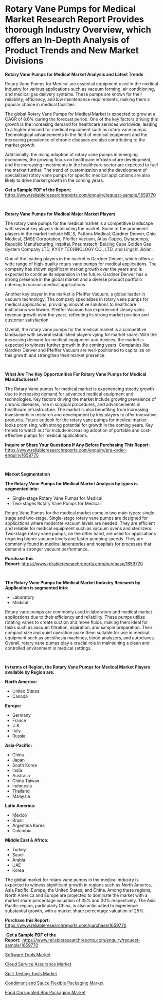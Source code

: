 <p><h1>Rotary Vane Pumps for Medical Market Research Report Provides thorough Industry Overview, which offers an In-Depth Analysis of Product Trends and New Market Divisions</h1></p><p><strong>Rotary Vane Pumps for Medical Market Analysis and Latest Trends</strong></p>
<p><p>Rotary Vane Pumps for Medical are essential equipment used in the medical industry for various applications such as vacuum forming, air conditioning, and medical gas delivery systems. These pumps are known for their reliability, efficiency, and low maintenance requirements, making them a popular choice in medical facilities.</p><p>The global Rotary Vane Pumps for Medical Market is expected to grow at a CAGR of 8.6% during the forecast period. One of the key factors driving this growth is the increasing demand for healthcare services worldwide, leading to a higher demand for medical equipment such as rotary vane pumps. Technological advancements in the field of medical equipment and the increasing prevalence of chronic diseases are also contributing to the market growth.</p><p>Additionally, the rising adoption of rotary vane pumps in emerging economies, the growing focus on healthcare infrastructure development, and the increasing investments in the healthcare sector are expected to fuel the market further. The trend of customization and the development of specialized rotary vane pumps for specific medical applications are also likely to drive market growth in the coming years.</p></p>
<p><strong>Get a Sample PDF of the Report:&nbsp;</strong> <a href="https://www.reliableresearchreports.com/enquiry/request-sample/1659770">https://www.reliableresearchreports.com/enquiry/request-sample/1659770</a></p>
<p>&nbsp;</p>
<p><strong>Rotary Vane Pumps for Medical Major Market Players</strong></p>
<p><p>The rotary vane pumps for the medical market is a competitive landscape with several key players dominating the market. Some of the prominent players in the market include MIL'S, Pattons Medical, Gardner Denver, Ohio Medical, EMSE Corporation, Pfeiffer Vacuum, Atlas Copco, Dynapumps, Republic Manufacturing, Inspital, Pneumatech, BeiJing Cape Golden Gas System Company LTD, KYKY TECHNOLOGY CO., LTD, and Lingchi Jidian.</p><p>One of the leading players in the market is Gardner Denver, which offers a wide range of high-quality rotary vane pumps for medical applications. The company has shown significant market growth over the years and is expected to continue its expansion in the future. Gardner Denver has a strong presence in the global market and a diverse product portfolio catering to various medical applications.</p><p>Another key player in the market is Pfeiffer Vacuum, a global leader in vacuum technology. The company specializes in rotary vane pumps for medical applications, providing innovative solutions to healthcare institutions worldwide. Pfeiffer Vacuum has experienced steady sales revenue growth over the years, reflecting its strong market position and customer satisfaction.</p><p>Overall, the rotary vane pumps for the medical market is a competitive landscape with several established players vying for market share. With the increasing demand for medical equipment and devices, the market is expected to witness further growth in the coming years. Companies like Gardner Denver and Pfeiffer Vacuum are well-positioned to capitalize on this growth and strengthen their market presence.</p></p>
<p>&nbsp;</p>
<p><strong>What Are The Key Opportunities For Rotary Vane Pumps for Medical Manufacturers?</strong></p>
<p><p>The Rotary Vane pumps for medical market is experiencing steady growth due to increasing demand for advanced medical equipment and technologies. Key factors driving the market include growing prevalence of chronic diseases, rise in surgical procedures, and advancements in healthcare infrastructure. The market is also benefiting from increasing investments in research and development by key players to offer innovative products. Future outlook for the rotary vane pumps for medical market looks promising, with strong potential for growth in the coming years. Key trends to watch out for include increasing adoption of portable and cost-effective pumps for medical applications.</p></p>
<p><strong>Inquire or Share Your Questions If Any Before Purchasing This Report:</strong> <a href="https://www.reliableresearchreports.com/enquiry/pre-order-enquiry/1659770">https://www.reliableresearchreports.com/enquiry/pre-order-enquiry/1659770</a></p>
<p>&nbsp;</p>
<p><strong>Market Segmentation</strong></p>
<p><strong>The Rotary Vane Pumps for Medical Market Analysis by types is segmented into:</strong></p>
<p><ul><li>Single-stage Rotary Vane Pumps for Medical</li><li>Two-stages Rotary Vane Pumps for Medical</li></ul></p>
<p><p>Rotary Vane Pumps for the medical market come in two main types: single-stage and two-stage. Single-stage rotary vane pumps are designed for applications where moderate vacuum levels are needed. They are efficient and reliable for medical equipment such as vacuum ovens and sterilizers. Two-stage rotary vane pumps, on the other hand, are used for applications requiring higher vacuum levels and faster pumping speeds. They are commonly found in medical laboratories and hospitals for processes that demand a stronger vacuum performance.</p></p>
<p><strong>Purchase this Report:&nbsp;</strong><a href="https://www.reliableresearchreports.com/purchase/1659770">https://www.reliableresearchreports.com/purchase/1659770</a></p>
<p>&nbsp;</p>
<p><strong>The Rotary Vane Pumps for Medical Market Industry Research by Application is segmented into:</strong></p>
<p><ul><li>Laboratory</li><li>Medical</li></ul></p>
<p><p>Rotary vane pumps are commonly used in laboratory and medical market applications due to their efficiency and reliability. These pumps utilize rotating vanes to create suction and move fluids, making them ideal for tasks such as vacuum filtration, aspiration, and sample preparation. Their compact size and quiet operation make them suitable for use in medical equipment such as anesthesia machines, blood analyzers, and autoclaves. Overall, rotary vane pumps play a crucial role in maintaining a clean and controlled environment in medical settings.</p></p>
<p>&nbsp;</p>
<p><strong>In terms of Region, the Rotary Vane Pumps for Medical Market Players available by Region are:</strong></p>
<p>
    <p> <strong> North America: </strong>
        <ul>
            <li>United States</li>
            <li>Canada</li>
        </ul>
        </p> 
    <p> <strong> Europe: </strong>
        <ul>
            <li>Germany</li>
            <li>France</li>
            <li>U.K.</li>
            <li>Italy</li>
            <li>Russia</li>
        </ul>
        </p> 
    <p> <strong> Asia-Pacific: </strong>
        <ul>
            <li>China</li>
            <li>Japan</li>
            <li>South Korea</li>
            <li>India</li>
            <li>Australia</li>
            <li>China Taiwan</li>
            <li>Indonesia</li>
            <li>Thailand</li>
            <li>Malaysia</li>
        </ul>
        </p> 
    <p> <strong> Latin America: </strong>
        <ul>
            <li>Mexico</li>
            <li>Brazil</li>
            <li>Argentina Korea</li>
            <li>Colombia</li>
        </ul>
        </p> 
    <p> <strong> Middle East & Africa: </strong>
        <ul>
            <li>Turkey</li>
            <li>Saudi</li>
            <li>Arabia</li>
            <li>UAE</li>
            <li>Korea</li>
        </ul>
    </p>
    </p>
<p><p>The global market for rotary vane pumps in the medical industry is expected to witness significant growth in regions such as North America, Asia Pacific, Europe, the United States, and China. Among these regions, North America and Europe are projected to dominate the market with a market share percentage valuation of 35% and 30% respectively. The Asia Pacific region, particularly China, is also anticipated to experience substantial growth, with a market share percentage valuation of 25%.</p></p>
<p><strong>Purchase this Report: </strong><a href="https://www.reliableresearchreports.com/purchase/1659770">https://www.reliableresearchreports.com/purchase/1659770</a></p>
<p>&nbsp;<strong>Get a Sample PDF of the Report:&nbsp;&nbsp;</strong><a href="https://www.reliableresearchreports.com/enquiry/request-sample/1659770">https://www.reliableresearchreports.com/enquiry/request-sample/1659770</a></p>
<p><strong></strong></p>
<p><p><a href="https://medium.com/@yvettelesch/software-tools-market-insights-into-market-cagr-market-trends-and-growth-strategies-a7ac45d2364e">Software Tools Market</a></p><p><a href="https://medium.com/@dexterhayes2023/cloud-service-assurance-market-exploring-market-share-market-trends-and-future-growth-3a038e50d075">Cloud Service Assurance Market</a></p><p><a href="https://medium.com/@yvettelesch/split-testing-tools-market-size-and-market-trends-complete-industry-overview-2024-to-2031-7cdfea4b71d7">Split Testing Tools Market</a></p><p><a href="https://github.com/juancolorado15/Market-Research-Report-List-1/blob/main/condiment-and-sauce-flexible-packaging-market.md">Condiment and Sauce Flexible Packaging Market</a></p><p><a href="https://github.com/dx0328/Market-Research-Report-List-1/blob/main/food-corrugated-box-packaging-market.md">Food Corrugated Box Packaging Market</a></p></p>